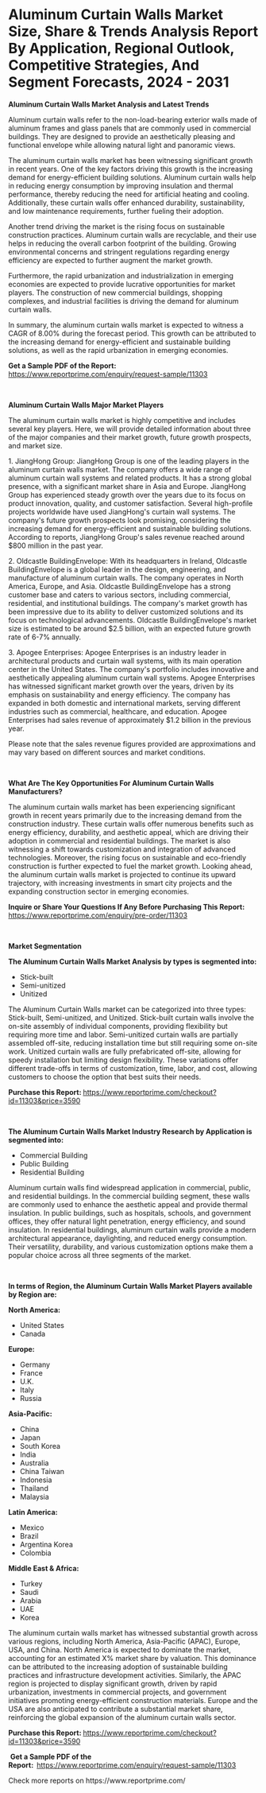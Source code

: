 <p><h1>Aluminum Curtain Walls Market Size, Share & Trends Analysis Report By Application, Regional Outlook, Competitive Strategies, And Segment Forecasts, 2024 - 2031</h1></p><p><strong>Aluminum Curtain Walls Market Analysis and Latest Trends</strong></p>
<p><p>Aluminum curtain walls refer to the non-load-bearing exterior walls made of aluminum frames and glass panels that are commonly used in commercial buildings. They are designed to provide an aesthetically pleasing and functional envelope while allowing natural light and panoramic views.</p><p>The aluminum curtain walls market has been witnessing significant growth in recent years. One of the key factors driving this growth is the increasing demand for energy-efficient building solutions. Aluminum curtain walls help in reducing energy consumption by improving insulation and thermal performance, thereby reducing the need for artificial heating and cooling. Additionally, these curtain walls offer enhanced durability, sustainability, and low maintenance requirements, further fueling their adoption.</p><p>Another trend driving the market is the rising focus on sustainable construction practices. Aluminum curtain walls are recyclable, and their use helps in reducing the overall carbon footprint of the building. Growing environmental concerns and stringent regulations regarding energy efficiency are expected to further augment the market growth.</p><p>Furthermore, the rapid urbanization and industrialization in emerging economies are expected to provide lucrative opportunities for market players. The construction of new commercial buildings, shopping complexes, and industrial facilities is driving the demand for aluminum curtain walls.</p><p>In summary, the aluminum curtain walls market is expected to witness a CAGR of 8.00% during the forecast period. This growth can be attributed to the increasing demand for energy-efficient and sustainable building solutions, as well as the rapid urbanization in emerging economies.</p></p>
<p><strong>Get a Sample PDF of the Report:&nbsp;</strong> <a href="https://www.reportprime.com/enquiry/request-sample/11303">https://www.reportprime.com/enquiry/request-sample/11303</a></p>
<p>&nbsp;</p>
<p><strong>Aluminum Curtain Walls Major Market Players</strong></p>
<p><p>The aluminum curtain walls market is highly competitive and includes several key players. Here, we will provide detailed information about three of the major companies and their market growth, future growth prospects, and market size. </p><p>1. JiangHong Group: JiangHong Group is one of the leading players in the aluminum curtain walls market. The company offers a wide range of aluminum curtain wall systems and related products. It has a strong global presence, with a significant market share in Asia and Europe. JiangHong Group has experienced steady growth over the years due to its focus on product innovation, quality, and customer satisfaction. Several high-profile projects worldwide have used JiangHong's curtain wall systems. The company's future growth prospects look promising, considering the increasing demand for energy-efficient and sustainable building solutions. According to reports, JiangHong Group's sales revenue reached around $800 million in the past year.</p><p>2. Oldcastle BuildingEnvelope: With its headquarters in Ireland, Oldcastle BuildingEnvelope is a global leader in the design, engineering, and manufacture of aluminum curtain walls. The company operates in North America, Europe, and Asia. Oldcastle BuildingEnvelope has a strong customer base and caters to various sectors, including commercial, residential, and institutional buildings. The company's market growth has been impressive due to its ability to deliver customized solutions and its focus on technological advancements. Oldcastle BuildingEnvelope's market size is estimated to be around $2.5 billion, with an expected future growth rate of 6-7% annually.</p><p>3. Apogee Enterprises: Apogee Enterprises is an industry leader in architectural products and curtain wall systems, with its main operation center in the United States. The company's portfolio includes innovative and aesthetically appealing aluminum curtain wall systems. Apogee Enterprises has witnessed significant market growth over the years, driven by its emphasis on sustainability and energy efficiency. The company has expanded in both domestic and international markets, serving different industries such as commercial, healthcare, and education. Apogee Enterprises had sales revenue of approximately $1.2 billion in the previous year.</p><p>Please note that the sales revenue figures provided are approximations and may vary based on different sources and market conditions.</p></p>
<p>&nbsp;</p>
<p><strong>What Are The Key Opportunities For Aluminum Curtain Walls Manufacturers?</strong></p>
<p><p>The aluminum curtain walls market has been experiencing significant growth in recent years primarily due to the increasing demand from the construction industry. These curtain walls offer numerous benefits such as energy efficiency, durability, and aesthetic appeal, which are driving their adoption in commercial and residential buildings. The market is also witnessing a shift towards customization and integration of advanced technologies. Moreover, the rising focus on sustainable and eco-friendly construction is further expected to fuel the market growth. Looking ahead, the aluminum curtain walls market is projected to continue its upward trajectory, with increasing investments in smart city projects and the expanding construction sector in emerging economies.</p></p>
<p><strong>Inquire or Share Your Questions If Any Before Purchasing This Report:</strong> <a href="https://www.reportprime.com/enquiry/pre-order/11303">https://www.reportprime.com/enquiry/pre-order/11303</a></p>
<p>&nbsp;</p>
<p><strong>Market Segmentation</strong></p>
<p><strong>The Aluminum Curtain Walls Market Analysis by types is segmented into:</strong></p>
<p><ul><li>Stick-built</li><li>Semi-unitized</li><li>Unitized</li></ul></p>
<p><p>The Aluminum Curtain Walls market can be categorized into three types: Stick-built, Semi-unitized, and Unitized. Stick-built curtain walls involve the on-site assembly of individual components, providing flexibility but requiring more time and labor. Semi-unitized curtain walls are partially assembled off-site, reducing installation time but still requiring some on-site work. Unitized curtain walls are fully prefabricated off-site, allowing for speedy installation but limiting design flexibility. These variations offer different trade-offs in terms of customization, time, labor, and cost, allowing customers to choose the option that best suits their needs.</p></p>
<p><strong>Purchase this Report:&nbsp;</strong><a href="https://www.reportprime.com/checkout?id=11303&price=3590">https://www.reportprime.com/checkout?id=11303&price=3590</a></p>
<p>&nbsp;</p>
<p><strong>The Aluminum Curtain Walls Market Industry Research by Application is segmented into:</strong></p>
<p><ul><li>Commercial Building</li><li>Public Building</li><li>Residential Building</li></ul></p>
<p><p>Aluminum curtain walls find widespread application in commercial, public, and residential buildings. In the commercial building segment, these walls are commonly used to enhance the aesthetic appeal and provide thermal insulation. In public buildings, such as hospitals, schools, and government offices, they offer natural light penetration, energy efficiency, and sound insulation. In residential buildings, aluminum curtain walls provide a modern architectural appearance, daylighting, and reduced energy consumption. Their versatility, durability, and various customization options make them a popular choice across all three segments of the market.</p></p>
<p>&nbsp;</p>
<p><strong>In terms of Region, the Aluminum Curtain Walls Market Players available by Region are:</strong></p>
<p>
    <p> <strong> North America: </strong>
        <ul>
            <li>United States</li>
            <li>Canada</li>
        </ul>
        </p> 
    <p> <strong> Europe: </strong>
        <ul>
            <li>Germany</li>
            <li>France</li>
            <li>U.K.</li>
            <li>Italy</li>
            <li>Russia</li>
        </ul>
        </p> 
    <p> <strong> Asia-Pacific: </strong>
        <ul>
            <li>China</li>
            <li>Japan</li>
            <li>South Korea</li>
            <li>India</li>
            <li>Australia</li>
            <li>China Taiwan</li>
            <li>Indonesia</li>
            <li>Thailand</li>
            <li>Malaysia</li>
        </ul>
        </p> 
    <p> <strong> Latin America: </strong>
        <ul>
            <li>Mexico</li>
            <li>Brazil</li>
            <li>Argentina Korea</li>
            <li>Colombia</li>
        </ul>
        </p> 
    <p> <strong> Middle East & Africa: </strong>
        <ul>
            <li>Turkey</li>
            <li>Saudi</li>
            <li>Arabia</li>
            <li>UAE</li>
            <li>Korea</li>
        </ul>
    </p>
    </p>
<p><p>The aluminum curtain walls market has witnessed substantial growth across various regions, including North America, Asia-Pacific (APAC), Europe, USA, and China. North America is expected to dominate the market, accounting for an estimated X% market share by valuation. This dominance can be attributed to the increasing adoption of sustainable building practices and infrastructure development activities. Similarly, the APAC region is projected to display significant growth, driven by rapid urbanization, investments in commercial projects, and government initiatives promoting energy-efficient construction materials. Europe and the USA are also anticipated to contribute a substantial market share, reinforcing the global expansion of the aluminum curtain walls sector.</p></p>
<p><strong>Purchase this Report: </strong><a href="https://www.reportprime.com/checkout?id=11303&price=3590">https://www.reportprime.com/checkout?id=11303&price=3590</a></p>
<p>&nbsp;<strong>Get a Sample PDF of the Report:&nbsp;&nbsp;</strong><a href="https://www.reportprime.com/enquiry/request-sample/11303">https://www.reportprime.com/enquiry/request-sample/11303</a></p>
<p><strong></strong></p>
<p>Check more reports on https://www.reportprime.com/</p>